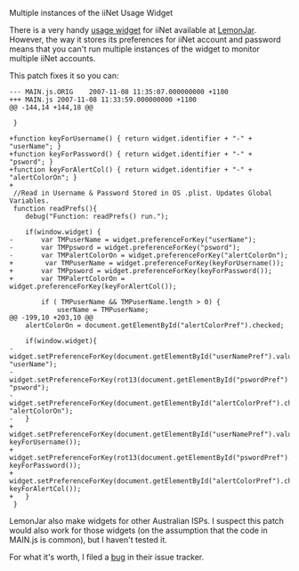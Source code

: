Multiple instances of the iiNet Usage Widget

There is a very handy [usage widget][1] for iiNet available at
[LemonJar][2]. However, the way it stores its preferences for iiNet
account and password means that you can't run multiple instances of
the widget to monitor multiple iiNet accounts.

This patch fixes it so you can:

    --- MAIN.js.ORIG    2007-11-08 11:35:07.000000000 +1100
    +++ MAIN.js 2007-11-08 11:33:59.000000000 +1100
    @@ -144,14 +144,18 @@
     
     }
     
    +function keyForUsername() { return widget.identifier + "-" + "userName"; }
    +function keyForPassword() { return widget.identifier + "-" + "psword"; }
    +function keyForAlertCol() { return widget.identifier + "-" + "alertColorOn"; }
    +
     //Read in Username & Password Stored in OS .plist. Updates Global Variables.
     function readPrefs(){
        debug("Function: readPrefs() run.");
     
        if(window.widget) { 
    -       var TMPuserName = widget.preferenceForKey("userName"); 
    -       var TMPpsword = widget.preferenceForKey("psword"); 
    -       var TMPalertColorOn = widget.preferenceForKey("alertColorOn"); 
    +        var TMPuserName = widget.preferenceForKey(keyForUsername()); 
    +       var TMPpsword = widget.preferenceForKey(keyForPassword()); 
    +       var TMPalertColorOn = widget.preferenceForKey(keyForAlertCol()); 
     
            if ( TMPuserName && TMPuserName.length > 0) { 
                userName = TMPuserName;
    @@ -199,10 +203,10 @@
        alertColorOn = document.getElementById("alertColorPref").checked;
     
        if(window.widget){  
    -       widget.setPreferenceForKey(document.getElementById("userNamePref").value, "userName");
    -       widget.setPreferenceForKey(rot13(document.getElementById("pswordPref").value), "psword");
    -       widget.setPreferenceForKey(document.getElementById("alertColorPref").checked, "alertColorOn");
    -   }   
    +      widget.setPreferenceForKey(document.getElementById("userNamePref").value, keyForUsername());
    +      widget.setPreferenceForKey(rot13(document.getElementById("pswordPref").value), keyForPassword());
    +      widget.setPreferenceForKey(document.getElementById("alertColorPref").checked, keyForAlertCol());
    +   }
     }

LemonJar also make widgets for other Australian ISPs. I suspect this
patch would also work for those widgets (on the assumption that the
code in MAIN.js is common), but I haven't tested it.

For what it's worth, I filed a [bug][3] in their issue tracker.

[1]: http://lemonjar.com/?p=products.widgets.iinet
[2]: http://lemonjar.com
[3]: http://bugs.lemonjar.com/1.1.0rc2/view.php?id=2 
